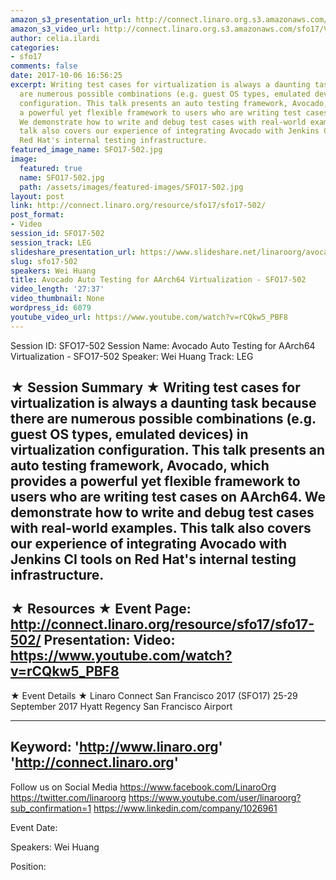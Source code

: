 ```yaml
---
amazon_s3_presentation_url: http://connect.linaro.org.s3.amazonaws.com/sfo17/Presentations/SFO17-500K2.pdf
amazon_s3_video_url: http://connect.linaro.org.s3.amazonaws.com/sfo17/Videos/SFO17-502%20-%20Avocado%20Auto%20Testing%20for%20AArch64%20Virtualization.mp4
author: celia.ilardi
categories:
- sfo17
comments: false
date: 2017-10-06 16:56:25
excerpt: Writing test cases for virtualization is always a daunting task because there
  are numerous possible combinations (e.g. guest OS types, emulated devices) in virtualization
  configuration. This talk presents an auto testing framework, Avocado, which provides
  a powerful yet flexible framework to users who are writing test cases on AArch64.
  We demonstrate how to write and debug test cases with real-world examples. This
  talk also covers our experience of integrating Avocado with Jenkins CI tools on
  Red Hat's internal testing infrastructure.
featured_image_name: SFO17-502.jpg
image:
  featured: true
  name: SFO17-502.jpg
  path: /assets/images/featured-images/SFO17-502.jpg
layout: post
link: http://connect.linaro.org/resource/sfo17/sfo17-502/
post_format:
- Video
session_id: SFO17-502
session_track: LEG
slideshare_presentation_url: https://www.slideshare.net/linaroorg/avocado-auto-testing-for-aarch64-virtualization-sfo17502
slug: sfo17-502
speakers: Wei Huang
title: Avocado Auto Testing for AArch64 Virtualization - SFO17-502
video_length: '27:37'
video_thumbnail: None
wordpress_id: 6079
youtube_video_url: https://www.youtube.com/watch?v=rCQkw5_PBF8
---
```


Session ID: SFO17-502
Session Name: Avocado Auto Testing for AArch64 Virtualization - SFO17-502
Speaker: Wei Huang
Track: LEG

★ Session Summary ★
Writing test cases for virtualization is always a daunting task because there are numerous possible combinations (e.g. guest OS types, emulated devices) in virtualization configuration. This talk presents an auto testing framework, Avocado, which provides a powerful yet flexible framework to users who are writing test cases on AArch64. We demonstrate how to write and debug test cases with real-world examples. This talk also covers our experience of integrating Avocado with Jenkins CI tools on Red Hat's internal testing infrastructure.
---------------------------------------------------
★ Resources ★
Event Page: http://connect.linaro.org/resource/sfo17/sfo17-502/
Presentation:
Video: https://www.youtube.com/watch?v=rCQkw5_PBF8
---------------------------------------------------

★ Event Details ★
Linaro Connect San Francisco 2017 (SFO17)
25-29 September 2017
Hyatt Regency San Francisco Airport

---------------------------------------------------
Keyword:
'http://www.linaro.org'
'http://connect.linaro.org'
---------------------------------------------------
Follow us on Social Media
https://www.facebook.com/LinaroOrg
https://twitter.com/linaroorg
https://www.youtube.com/user/linaroorg?sub_confirmation=1
https://www.linkedin.com/company/1026961

Event Date:

Speakers: Wei Huang

Position: